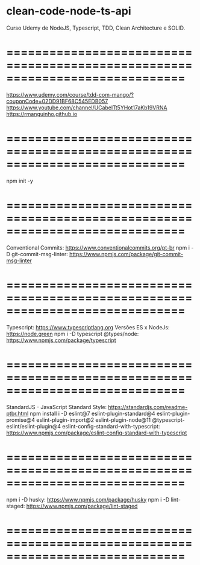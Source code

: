 # clean-code-node-ts-api
Curso Udemy de NodeJS, Typescript, TDD, Clean Architecture e SOLID.
# =============================================================================
https://www.udemy.com/course/tdd-com-mango/?couponCode=02DD91BF68C545EDB057
https://www.youtube.com/channel/UCabelTt5YHot17aKb19VRNA
https://rmanguinho.github.io
# =============================================================================
npm init -y
# =============================================================================
Conventional Commits: https://www.conventionalcommits.org/pt-br
npm i -D git-commit-msg-linter: https://www.npmjs.com/package/git-commit-msg-linter
# =============================================================================
Typescript: https://www.typescriptlang.org
Versões ES x NodeJs: https://node.green
npm i -D typescript @types/node: https://www.npmjs.com/package/typescript
# =============================================================================
StandardJS - JavaScript Standard Style: https://standardjs.com/readme-ptbr.html
npm install i -D eslint@7 eslint-plugin-standard@4 eslint-plugin-promise@4 eslint-plugin-import@2 eslint-plugin-node@11 @typescript-eslint/eslint-plugin@4 eslint-config-standard-with-typescript: https://www.npmjs.com/package/eslint-config-standard-with-typescript
# =============================================================================
npm i -D husky: https://www.npmjs.com/package/husky
npm i -D lint-staged: https://www.npmjs.com/package/lint-staged
# =============================================================================
